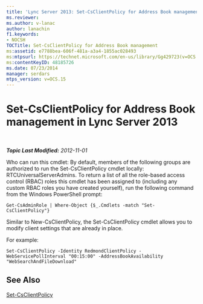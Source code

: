 ```yaml
---
title: 'Lync Server 2013: Set-CsClientPolicy for Address Book management'
ms.reviewer: 
ms.author: v-lanac
author: lanachin
f1.keywords:
- NOCSH
TOCTitle: Set-CsClientPolicy for Address Book management
ms:assetid: e7788bea-606f-481a-a3a4-1855ac028493
ms:mtpsurl: https://technet.microsoft.com/en-us/library/Gg429723(v=OCS.15)
ms:contentKeyID: 48185726
ms.date: 07/23/2014
manager: serdars
mtps_version: v=OCS.15
---
```


<div data-xmlns="http://www.w3.org/1999/xhtml">

<div class="topic" data-xmlns="http://www.w3.org/1999/xhtml" data-msxsl="urn:schemas-microsoft-com:xslt" data-cs="http://msdn.microsoft.com/">

<div data-asp="https://msdn2.microsoft.com/asp">

# Set-CsClientPolicy for Address Book management in Lync Server 2013

</div>

<div id="mainSection">

<div id="mainBody">

<span> </span>

_**Topic Last Modified:** 2012-11-01_

Who can run this cmdlet: By default, members of the following groups are authorized to run the Set-CsClientPolicy cmdlet locally: RTCUniversalServerAdmins. To return a list of all the role-based access control (RBAC) roles this cmdlet has been assigned to (including any custom RBAC roles you have created yourself), run the following command from the Windows PowerShell prompt:

    Get-CsAdminRole | Where-Object {$_.Cmdlets -match "Set-CsClientPolicy"}

Similar to New-CsClientPolicy, the Set-CsClientPolicy cmdlet allows you to modify client settings that are already in place.

For example:

    Set-CsClientPolicy -Identity RedmondClientPolicy -WebServicePollInterval "00:15:00" -AddressBookAvailability "WebSearchAndFileDownload"

<div>

## See Also


[Set-CsClientPolicy](https://docs.microsoft.com/powershell/module/skype/Set-CsClientPolicy)  
  

</div>

</div>

<span> </span>

</div>

</div>

</div>

